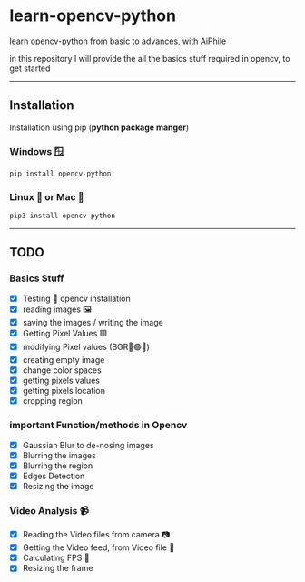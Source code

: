 # learn-opencv-python
learn opencv-python from basic to advances, with AiPhile

in this  repository I will provide the all the basics stuff required in opencv, to get started

---
## Installation
Installation using pip (**python package manger**)

### Windows 🪟
```python 
pip install opencv-python
```
### Linux 🐧 or Mac 🍎

```python 
pip3 install opencv-python
````

---

## TODO
### Basics Stuff
- [x]  Testing 🧪 opencv installation
- [x] reading images 🖼️
- [x] saving the images / writing the image
- [x] Getting Pixel Values 🟥
- [x] modifying Pixel values (BGR🔵🟢🔴)
- [x] creating empty image
- [x] change color spaces
- [x] getting pixels values
- [x] getting pixels location
- [x] cropping region
### important Function/methods in Opencv
- [x] Gaussian Blur to  de-nosing images
- [x] Blurring the images
- [x] Blurring the region
- [x] Edges Detection
- [x] Resizing the image

### Video Analysis :video_camera:
- [x] Reading the Video files from camera 📷
- [x] Getting the Video feed, from Video file 📁
- [x] Calculating FPS 🧲
- [x] Resizing the frame